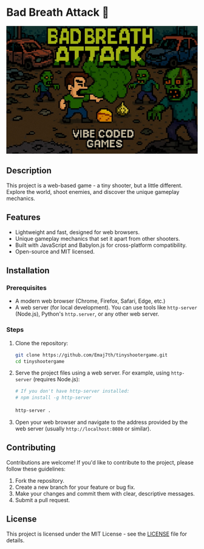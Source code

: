 
# Bad Breath Attack 👾

![Bad Breath Attack](assets/images/bad_breath_attack_splash_screen.jpg)
 

## Description

This project is a web-based game - a tiny shooter, but a little different. Explore the world, shoot enemies, and discover the unique gameplay mechanics.

## Features

*   Lightweight and fast, designed for web browsers.
*   Unique gameplay mechanics that set it apart from other shooters.
*   Built with JavaScript and Babylon.js for cross-platform compatibility.
*   Open-source and MIT licensed.

## Installation

### Prerequisites

*   A modern web browser (Chrome, Firefox, Safari, Edge, etc.)
*   A web server (for local development).  You can use tools like `http-server` (Node.js), Python's `http.server`, or any other web server.

### Steps

1.  Clone the repository:

    ```bash
    git clone https://github.com/Emaj7th/tinyshootergame.git
    cd tinyshootergame
    ```

2.  Serve the project files using a web server.  For example, using `http-server` (requires Node.js):

    ```bash
    # If you don't have http-server installed:
    # npm install -g http-server

    http-server .
    ```

3.  Open your web browser and navigate to the address provided by the web server (usually `http://localhost:8080` or similar).

## Contributing

Contributions are welcome! If you'd like to contribute to the project, please follow these guidelines:

1.  Fork the repository.
2.  Create a new branch for your feature or bug fix.
3.  Make your changes and commit them with clear, descriptive messages.
4.  Submit a pull request.

## License

This project is licensed under the MIT License - see the [LICENSE](LICENSE) file for details.
